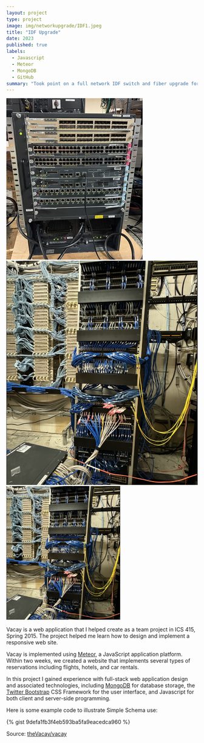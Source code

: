 ```yaml
---
layout: project
type: project
image: img/networkupgrade/IDF1.jpeg
title: "IDF Upgrade"
date: 2023
published: true
labels:
  - Javascript
  - Meteor
  - MongoDB
  - GitHub
summary: "Took point on a full network IDF switch and fiber upgrade for the Hawaii Convention Center."
---
```


<img class="img-fluid" src="../img/networkupgrade/Core.jpeg">
<img class="img-fluid" src="../img/networkupgrade/IDF2.jpeg">
<img width="300px" src="../img/networkupgrade/IDF2.jpeg" class="img-thumbnail" >

Vacay is a web application that I helped create as a team project in ICS 415, Spring 2015. The project helped me learn how to design and implement a responsive web site.

Vacay is implemented using [Meteor](http://meteor.com), a JavaScript application platform. Within two weeks, we created a website that implements several types of reservations including flights, hotels, and car rentals.

In this project I gained experience with full-stack web application design and associated technologies, including [MongoDB](http://mongodb.com) for database storage, the [Twitter Bootstrap](http://getbootstrap.com/) CSS Framework for the user interface, and Javascript for both client and server-side programming. 

Here is some example code to illustrate Simple Schema use:

{% gist 9defa1fb3f4eb593ba5fa9eacedca960 %}
 
Source: <a href="https://github.com/theVacay/vacay">theVacay/vacay</a>
